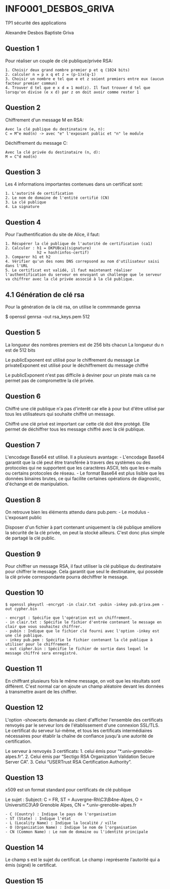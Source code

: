 # INFO001_DESBOS_GRIVA
TP1 sécurité des applications

Alexandre Desbos
Baptiste Griva

## Question 1

Pour réaliser un couple de clé publique/privée RSA:
    
    1. Choisir deux grand nombre premier p et q (1024 bits)
    2. calculer n = p x q et z = (p-1)x(q-1)
    3. Choisir un nombre e tel que e et z soient premiers entre eux (aucun facteur premier commun)
    4. Trouver d tel que e x d ≡ 1 mod(z). Il faut trouver d tel que lorsqu'on divise (e x d) par z on doit avoir comme rester 1

## Question 2

Chiffrement d'un message M en RSA:

    Avec la clé publique du destinataire (e, n):
    C = M^e mod(n) -> avec "e" l'exposant public et "n" le module

Déchiffrement du message C:

    Avec la clé privée du destinataire (n, d):
    M = C^d mod(n)

## Question 3

Les 4 informations importantes contenues dans un certificat sont:

    1. L'autorité de certification
    2. Le nom de domaine de l'entité certifié (CN)
    3. La clé publique
    4. La signature

## Question 4

Pour l'authentification du site de Alice, il faut:

    1. Récupérer la clé publique de l'autorité de certification (ca1)
    2. Calculer : h1 = DKPUBca1(signature)
                  h2 = hash(infos-certif)
    3. Comparer h1 et h2
    4. Vérifier qu'un des noms DNS correpsond au nom d'utilisateur saisi dans l'URL
    5. Le certificat est validé, il faut maintenant réaliser l'authentification du serveur en envoyant un challenge que le serveur va chiffrer avec la clé privée associé à la clé publique.

## 4.1 Génération de clé rsa

Pour la génération de la clé rsa, on utilise le commmande genrsa

 $ openssl genrsa -out rsa_keys.pem 512

## Question 5

La longueur des nombres premiers est de 256 bits chacun
La longueur du n est de 512 bits

Le publicExponent est utilisé pour le chiffrement du message
Le privateExponent est utilisé pour le déchiffrement du message chiffré

Le publicExponent n'est pas difficile à deviner pour un pirate mais ca ne permet pas de compromettre la clé privée.

## Question 6

Chiffré une clé publique n'a pas d'interêt car elle à pour but d'être utilisé par tous les utilisateurs qui souhaite chiffré un message.

Chiffré une clé privé est important car cette clé doit être protégé. Elle permet de déchiffrer tous les message chiffré avec la clé publique.

## Question 7

L'encodage Base64 est utilisé.
Il a plusieurs avantage:
    -  L'encodage Base64 garantit que la clé peut être transférée à travers des systèmes ou des protocoles qui ne supportent que les caractères ASCII, tels que les e-mails ou certains protocoles de réseau.
    - Le format Base64 est plus lisible que les données binaires brutes, ce qui facilite certaines opérations de diagnostic, d'échange et de manipulation.


## Question 8

On retrouve bien les éléments attendu dans pub.pem:
    - Le modulus
    - L'exposant public

Disposer d'un fichier à part contenant uniquement la clé publique améliore la sécurité de la clé privée, on peut la stocké ailleurs. C'est donc plus simple de partagé la clé public.

## Question 9

Pour chiffrer un message RSA, il faut utiliser la clé publique du destinataire pour chiffrer le message. 
Cela garantit que seul le destinataire, qui possède la clé privée correspondante pourra déchiffrer le message.

## Question 10

    $ openssl pkeyutl -encrypt -in clair.txt -pubin -inkey pub.griva.pem -out cypher.bin

    - encrypt : Spécifie que l'opération est un chiffrement.
	- in clair.txt : Spécifie le fichier d'entrée contenant le message en clair que vous souhaitez chiffrer.
	- pubin : Indique que le fichier clé fourni avec l'option -inkey est une clé publique.
    - inkey pub.pem : Spécifie le fichier contenant la clé publique à utiliser pour le chiffrement.
	- out cipher.bin : Spécifie le fichier de sortie dans lequel le message chiffré sera enregistré.

## Question 11

En chiffrant plusieurs fois le même message, on voit que les résultats sont différent.
C'est normal car on ajoute un champ aléatoire devant les données à transmettre avant de les chiffrer.

## Question 12

L'option -showcerts demande au client d'afficher l'ensemble des certificats renvoyés par le serveur lors de l'établissement d'une connexion SSL/TLS. 
Le certificat du serveur lui-même, et tous les certificats intermédiaires nécessaires pour établir la chaîne de confiance jusqu'à une autorité de certification.

Le serveur à renvoyés 3 certificats:
	1.	celui émis pour “*.univ-grenoble-alpes.fr”.
	2.	Celui émis par “Sectigo RSA Organization Validation Secure Server CA”.
	3.	Celui “USERTrust RSA Certification Authority”.

## Question 13

x509 est un format standard pour certificats de clé publique

Le sujet : Subject: C = FR, ST = Auvergne-Rh\C3\B4ne-Alpes, O = Universit\C3\A9 Grenoble Alpes, CN = *.univ-grenoble-alpes.fr

    - C (Country) : Indique le pays de l'organisation
	- ST (State) : Indique l'état
	- L (Locality Name) : Indique la localité / ville
	- O (Organization Name) : Indique le nom de l'organisation
	- CN (Common Name) : Le nom de domaine ou l'identité principale

## Question 14

Le champ s est le sujet du certificat.
Le champ i représente l'autorité qui a émis (signé) le certificat.

## Question 15

